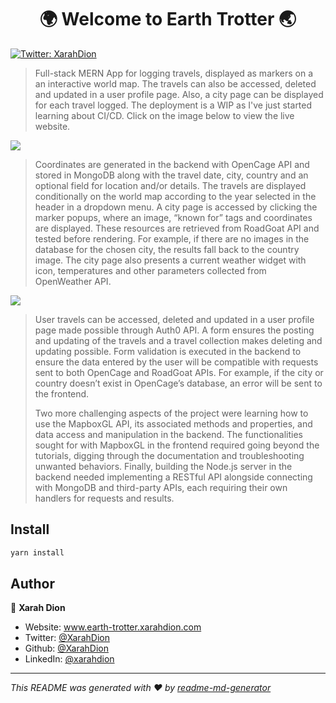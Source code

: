 <h1 align="center">🌍 Welcome to Earth Trotter 🌏</h1>
<p>
  <a href="https://twitter.com/XarahDion" target="_blank">
    <img alt="Twitter: XarahDion" src="https://img.shields.io/twitter/follow/XarahDion.svg?style=social" />
  </a>
</p>

> Full-stack MERN App for logging travels, displayed as markers on a an interactive world map. The travels can also be accessed, deleted and updated in a user profile page. Also, a city page can be displayed for each travel logged. The deployment is a WIP as I've just started learning about CI/CD. Click on the image below to view the live website.
> 

[<img src="https://res.cloudinary.com/dojn5va73/image/upload/v1672246033/screencapture-earth-trotter-xarahdion-2022-12-28-11_47_00_koxcbx.png" >](https://www.earth-trotter.xarahdion.com/)

> Coordinates are generated in the backend with OpenCage API and stored in MongoDB along with the travel date, city, country and an optional field for location and/or details. The travels are displayed conditionally on the world map according to the year selected in the header in a dropdown menu. A city page is accessed by clicking the marker popups, where an image, “known for” tags and coordinates are displayed. These resources are retrieved from RoadGoat API and tested before rendering. For example, if there are no images in the database for the chosen city, the results fall back to the country image. The city page also presents a current weather widget with icon, temperatures and other parameters collected from OpenWeather API.
>
[<img src='https://res.cloudinary.com/dojn5va73/image/upload/v1672245683/screencapture-earth-trotter-xarahdion-cities-Copenhagen-Denmark-2022-12-28-10_39_03_kssvye.png' >](https://www.earth-trotter.xarahdion.com/)

> User travels can be accessed, deleted and updated in a user profile page made possible through Auth0 API. A form ensures the posting and updating of the travels and a travel collection makes deleting and updating possible. Form validation is executed in the backend to ensure the data entered by the user will be compatible with requests sent to both OpenCage and RoadGoat APIs. For example, if the city or country doesn’t exist in OpenCage’s database, an error will be sent to the frontend. 
>
>Two more challenging aspects of the project were learning how to use the MapboxGL API, its associated methods and properties, and data access and manipulation in the backend. The functionalities sought for with MapboxGL in the frontend required going beyond the tutorials, digging through the documentation and troubleshooting unwanted behaviors. Finally, building the Node.js server in the backend needed implementing a RESTful API alongside connecting with MongoDB and third-party APIs, each requiring their own handlers for requests and results. 
>

## Install

```sh
yarn install
```

## Author

👤 **Xarah Dion**

* Website: www.earth-trotter.xarahdion.com
* Twitter: [@XarahDion](https://twitter.com/XarahDion)
* Github: [@XarahDion](https://github.com/XarahDion)
* LinkedIn: [@xarahdion](https://linkedin.com/in/xarahdion)

***
_This README was generated with ❤️ by [readme-md-generator](https://github.com/kefranabg/readme-md-generator)_
